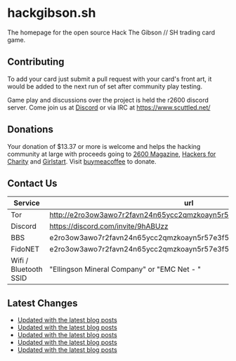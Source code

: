 # hackgibson.sh
The homepage for the open source Hack The Gibson // SH trading card game.


## Contributing

To add your card just submit a pull request with your card's front art, it would be added to the next run of set after community play testing.

Game play and discussions over the project is held the r2600 discord server. Come join us at [Discord](https://discord.com/invite/9hABUzz) or via IRC at https://www.scuttled.net/


## Donations

Your donation of $13.37 or more is welcome and helps the hacking community at large with proceeds going to [2600 Magazine](https://2600.com/), [Hackers for Charity](https://hackersforcharity.org) and [Girlstart](https://girlstart.org).  Visit [buymeacoffee](https://www.buymeacoffee.com/hackgibson.sh) to donate.


## Contact Us

Service | url
-|-
Tor | http://e2ro3ow3awo7r2favn24n65ycc2qmzkoayn5r57e3f56nvjwdcgg32ad.onion
Discord | https://discord.com/invite/9hABUzz
BBS | e2ro3ow3awo7r2favn24n65ycc2qmzkoayn5r57e3f56nvjwdcgg32ad.onion:23
FidoNET | e2ro3ow3awo7r2favn24n65ycc2qmzkoayn5r57e3f56nvjwdcgg32ad.onion:24554
Wifi / Bluetooth SSID | "Ellingson Mineral Company" or "EMC Net - <fidonet address>"

## Latest Changes
<!-- BLOG-POST-LIST:START -->
- [Updated with the latest blog posts](https://github.com/DFW2600/hackgibson.sh/commit/bc7c00b2d2b00edb8b1796a5f7b99c1de38ef1f1)
- [Updated with the latest blog posts](https://github.com/DFW2600/hackgibson.sh/commit/e567221f2f375315bf087005d6979928b705e02c)
- [Updated with the latest blog posts](https://github.com/DFW2600/hackgibson.sh/commit/bfb8d11dfbfebd19ffff8dcbe095264e3fcc03ee)
- [Updated with the latest blog posts](https://github.com/DFW2600/hackgibson.sh/commit/b03f0455ac820fae66aa6467cf7833e51a42aaa2)
- [Updated with the latest blog posts](https://github.com/DFW2600/hackgibson.sh/commit/bcce039844350c2b4cb574a651dfff99a0ea3e62)
<!-- BLOG-POST-LIST:END -->
